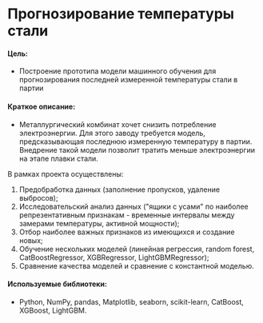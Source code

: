 # Прогнозирование температуры стали

#### Цель: 
- Построение прототипа модели машинного обучения для прогнозирования последней измеренной температуры стали в партии

#### Краткое описание:
- Металлургический комбинат хочет снизить потребление электроэнергии. Для этого заводу требуется модель, предсказывающая последнюю измеренную температуру в партии. Внедрение такой модели позволит тратить меньше электроэнергии на этапе плавки стали.

В рамках проекта осуществлены:
1. Предобработка данных (заполнение пропусков, удаление выбросов);
2. Исследовательский анализ данных ("ящики с усами" по наиболее репрезентативным признакам - временные интервалы между замерами температуры, активной мощности);
3. Отбор наиболее важных признаков из имеющихся и создание новых;
4. Обучение нескольких моделей (линейная регрессия, random forest, CatBoostRegressor, XGBRegressor, LightGBMRegressor);
5. Сравнение качества моделей и сравнение с константной моделью.

#### Используемые библиотеки:
- Python, NumPy, pandas, Matplotlib, seaborn, scikit-learn, CatBoost, XGBoost, LightGBM.